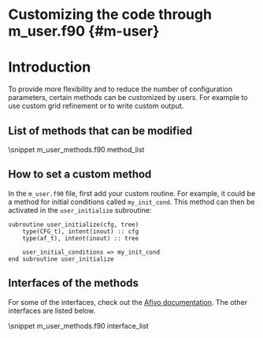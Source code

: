 # Customizing the code through m_user.f90 {#m-user}

# Introduction

To provide more flexibility and to reduce the number of configuration parameters, certain methods can be customized by users. For example to use custom grid refinement or to write custom output.

## List of methods that can be modified

\snippet m_user_methods.f90 method_list

## How to set a custom method

In the `m_user.f90` file, first add your custom routine. For example, it could be a method for initial conditions called `my_init_cond`. This method can then be activated in the `user_initialize` subroutine:

    subroutine user_initialize(cfg, tree)
        type(CFG_t), intent(inout) :: cfg
        type(af_t), intent(inout) :: tree

        user_initial_conditions => my_init_cond
    end subroutine user_initialize

## Interfaces of the methods

For some of the interfaces, check out the [Afivo documentation](https://teunissen.net/afivo). The other interfaces are listed below.

\snippet m_user_methods.f90 interface_list

